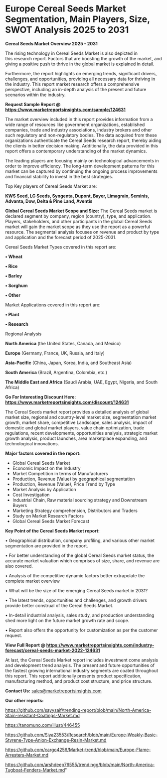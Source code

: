 # Europe Cereal Seeds Market Segmentation, Main Players, Size, SWOT Analysis 2025 to 2031

<Strong> Cereal Seeds Market Overview 2025 - 2031</strong>

The rising technology in Cereal Seeds Market is also depicted in this research report. Factors that are boosting the growth of the market, and giving a positive push to thrive in the global market is explained in detail.

Furthermore, the report highlights on emerging trends, significant drivers, challenges, and opportunities, providing all necessary data for thriving in the industry. This report market research offers a comprehensive perspective, including an in-depth analysis of the present and future scenarios within the industry.

<strong>Request Sample Report @ <a href=https://www.marketreportsinsights.com/sample/124631>https://www.marketreportsinsights.com/sample/124631</a></strong>

The market overview included in this report provides information from a wide range of resources like government organizations, established companies, trade and industry associations, industry brokers and other such regulatory and non-regulatory bodies. The data acquired from these organizations authenticate the Cereal Seeds research report, thereby aiding the clients in better decision making. Additionally, the data provided in this report offers a contemporary understanding of the market dynamics.

The leading players are focusing mainly on technological advancements in order to improve efficiency. The long-term development patterns for this market can be captured by continuing the ongoing process improvements and financial stability to invest in the best strategies.

Top Key players of Cereal Seeds Market are:

<strong>KWS Seed, LG Seeds, Syngenta, Dupont, Bayer, Limagrain, Seminis, Advanta, Dow, Delta & Pine Land, Aventis</strong>

<strong><b>Global Cereal Seeds Market Scope and Size:</b></strong>
The Cereal Seeds market is declared segment by company, region (country), type, and application. Players, stakeholders, and other participants in the global Cereal Seeds market will gain the market scope as they use the report as a powerful resource. The segmental analysis focuses on revenue and product by type and application and the forecast period of 2025-2031.

Cereal Seeds Market Types covered in this report are:

<strong>• Wheat

• Rice

• Barley

• Sorghum

• Other</strong>

Market Applications covered in this report are:

<strong>• Plant

• Research</strong> 

Regional Analysis

<strong>North America</strong> (the United States, Canada, and Mexico)

<strong>Europe</strong> (Germany, France, UK, Russia, and Italy)

<strong>Asia-Pacific</strong> (China, Japan, Korea, India, and Southeast Asia)

<strong>South America</strong> (Brazil, Argentina, Colombia, etc.)

<strong>The Middle East and Africa</strong> (Saudi Arabia, UAE, Egypt, Nigeria, and South Africa)

<strong>Go For Interesting Discount Here: <a href=https://www.marketreportsinsights.com/discount/124631>https://www.marketreportsinsights.com/discount/124631</a></strong>

The Cereal Seeds market report provides a detailed analysis of global market size, regional and country-level market size, segmentation market growth, market share, competitive Landscape, sales analysis, impact of domestic and global market players, value chain optimization, trade regulations, recent developments, opportunities analysis, strategic market growth analysis, product launches, area marketplace expanding, and technological innovations.

<strong><b>Major factors covered in the report:</b></strong>
<ul>
  <li>Global Cereal Seeds Market </li>
  <li>Economic Impact on the Industry</li>
  <li>Market Competition in terms of Manufacturers</li>
  <li>Production, Revenue (Value) by geographical segmentation</li>
  <li>Production, Revenue (Value), Price Trend by Type</li>
  <li>Market Analysis by Application</li>
  <li>Cost Investigation</li>
  <li>Industrial Chain, Raw material sourcing strategy and Downstream Buyers</li>
  <li>Marketing Strategy comprehension, Distributors and Traders</li>
  <li>Study on Market Research Factors</li>
  <li>Global Cereal Seeds Market Forecast</li>
</ul>

<strong><b>Key Point of the Cereal Seeds Market report:</b></strong>

• Geographical distribution, company profiling, and various other market segmentation are provided in the report.

• For better understanding of the global Cereal Seeds market status, the accurate market valuation which comprises of size, share, and revenue are also covered.

• Analysis of the competitive dynamic factors better extrapolate the complete market overview

• What will be the size of the emerging Cereal Seeds market in 2031?

• The latest trends, opportunities and challenges, and growth drivers provide better construal of the Cereal Seeds Market.

• In-detail industrial analysis, sales study, and production understanding shed more light on the future market growth rate and scope.

• Report also offers the opportunity for customization as per the customer request.

<strong><b>View Full Report @ <a href=https://www.marketreportsinsights.com/industry-forecast/cereal-seeds-market-2022-124631>https://www.marketreportsinsights.com/industry-forecast/cereal-seeds-market-2022-124631</a></b></strong>


At last, the Cereal Seeds Market report includes investment come analysis and development trend analysis. The present and future opportunities of the fastest growing international industry segments are coated throughout this report. This report additionally presents product specification, manufacturing method, and product cost structure, and price structure.

<strong>Contact Us:</strong>
sales@marketreportsinsights.com

<strong>Our other reports:</strong>

<a href=https://github.com/sayysaif/trending-report/blob/main/North-America-Stain-resistant-Coatings-Market.md>https://github.com/sayysaif/trending-report/blob/main/North-America-Stain-resistant-Coatings-Market.md</a>

<a href=https://tanomuno.com/illust/446455>https://tanomuno.com/illust/446455</a>

<a href=https://github.com/Siya23553/Research/blob/main/Europe-Weakly-Basic-Styrene-Type-Anion-Exchange-Resin-Market.md>https://github.com/Siya23553/Research/blob/main/Europe-Weakly-Basic-Styrene-Type-Anion-Exchange-Resin-Market.md</a>

<a href=https://github.com/cargo4256/Market-trend/blob/main/Europe-Flame-Arresters-Market.md>https://github.com/cargo4256/Market-trend/blob/main/Europe-Flame-Arresters-Market.md</a>

<a href=https://github.com/arshdeep76555/trendingg/blob/main/North-America-Tugboat-Fenders-Market.md>https://github.com/arshdeep76555/trendingg/blob/main/North-America-Tugboat-Fenders-Market.md</a>"
